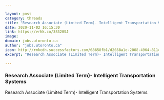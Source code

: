 ```yaml
---

layout: post
category: threads
title: "Research Associate (Limited Term)- Intelligent Transportation Systems"
date: 2020-11-02 16:15:30
link: https://vrhk.co/38320SJ
image: 
domain: jobs.utoronto.ca
author: "jobs.utoronto.ca"
icon: http://rmkcdn.successfactors.com/68658fb1/d2658a1c-2008-4964-811c-e.png
excerpt: "Research Associate (Limited Term)- Intelligent Transportation Systems"

---
```


### Research Associate (Limited Term)- Intelligent Transportation Systems

Research Associate (Limited Term)- Intelligent Transportation Systems